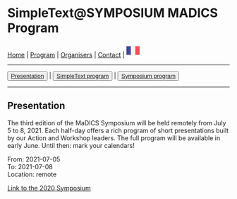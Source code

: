 
# SimpleText@SYMPOSIUM MADICS Program

[Home](./) | [Program](./program) | [Organisers](./organisers) | [Contact](./contact) | [<img src="../FR.png" width="30">](../fr/program)

---

<button>[Presentation](./program)</button> | <button>[SimpleText program](./programsimple)</button> | <button>[Symposium program](./programsympo)</button>

---

## Presentation
The third edition of the MaDICS Symposium will be held remotely from July 5 to 8, 2021. Each half-day offers a rich program of short presentations built by our Action and Workshop leaders. The full program will be available in early June. Until then: mark your calendars!

From: 2021-07-05  
To: 2021-07-08  
Location: remote

[Link to the 2020 Symposium](https://www.madics.fr/event/titre1590987414-8992/)
